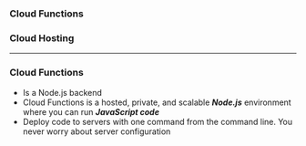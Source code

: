 ### Cloud Functions
### Cloud Hosting

-------------

### Cloud Functions
  - Is a Node.js backend
  - Cloud Functions is a hosted, private, and scalable ***Node.js*** environment where you can run ***JavaScript code***
  - Deploy code to servers with one command from the command line. You never worry about server configuration
